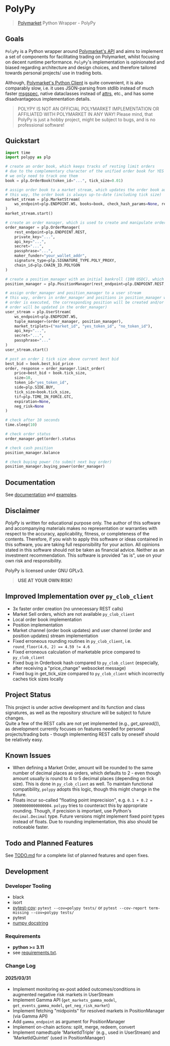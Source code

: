 # PolyPy

> [Polymarket](https://www.polymarket.com) Python Wrapper - PolyPy


Goals
-----
`PolyPy` is a Python wrapper around [Polymarket's API](https://docs.polymarket.com/) and aims to implement a 
set of components for facilitating trading on Polymarket, whilst focusing on decent runtime performance.
`PolyPy`'s implementation is opinionated and biased regarding architecture and design choices, and therefore tailored
towards personal projects/ use in trading bots.
  
Although, [Polymarket's Python Client](https://github.com/Polymarket/py-clob-client/tree/main) is quite convenient, 
it is also comparably slow, i.e. it uses JSON-parsing from stdlib instead of much faster 
[msgspec](https://jcristharif.com/msgspec/), native dataclasses instead of 
[attrs](https://www.attrs.org/en/stable/init.html), etc., and has some disadvantageous implementation details.
  
> POLYPY IS NOT AN OFFICIAL POLYMARKET IMPLEMENTATION OR AFFILIATED WITH POLYMARKET IN ANY WAY!
> Please mind, that PolyPy is just a hobby project, might be subject to bugs, and is no professional software!

Quickstart
----------

````python
import time
import polypy as plp

# create an order book, which keeps tracks of resting limit orders
# due to the complementary character of the unified order book for YES and NO tokens,
# we only need to track one them
book = plp.OrderBook(token_id="...", tick_size=0.01)

# assign order book to a market stream, which updates the order book automatically in a separate thread
# this way, the order book is always up-to-date (including tick size)
market_stream = plp.MarketStream(
    ws_endpoint=plp.ENDPOINT.WS, books=book, check_hash_params=None, rest_endpoint=plp.ENDPOINT.REST
)
market_stream.start()

# create an order manager, which is used to create and manipulate orders, store and manage them
order_manager = plp.OrderManager(
    rest_endpoint=plp.ENDPOINT.REST,
    private_key="...",
    api_key="...",
    secret="...",
    passphrase="...",
    maker_funder="your_wallet_addr",
    signature_type=plp.SIGNATURE_TYPE.POLY_PROXY,
    chain_id=plp.CHAIN_ID.POLYGON
)

# create a position_manager with an initial bankroll (100 USDC), which stores and manages current positions (holdings)
position_manager = plp.PositionManager(rest_endpoint=plp.ENDPOINT.REST, gamma_endpoint=plp.ENDPOINT.GAMMA, usdc_position=100)

# assign order_manager and position_manager to a user stream
# this way, orders in order_manager and positions in position_manager will be updated automatically (e.g. if an 
# order is executed, the corresponding position will be created and/or updated in the position manager, and the
# order will be updated in the order_manager)
user_stream = plp.UserStream(
    ws_endpoint=plp.ENDPOINT.WS,
    tuple_manager=(order_manager, position_manager),
    market_triplets=("market_id", "yes_token_id", "no_token_id"),
    api_key="...",
    secret="...",
    passphrase="..."
)
user_stream.start()

# post an order 1 tick size above current best bid
best_bid = book.best_bid_price
order, response = order_manager.limit_order(
    price=best_bid + book.tick_size,
    size=10,
    token_id="yes_token_id",
    side=plp.SIDE.BUY,
    tick_size=book.tick_size,
    tif=plp.TIME_IN_FORCE.GTC,
    expiration=None,
    neg_risk=None
)

# check after 10 seconds
time.sleep(10)

# check order status
order_manager.get(order).status

# check cash position
position_manager.balance

# check buying power (to submit next buy order)
position_manager.buying_power(order_manager)
````


Documentation
-------------
See [documentation](docs/guide.md) and [examples](examples).

Disclaimer
----------
_PolyPy_ is written for educational purpose only. The author of this software and accompanying
materials makes no representation or warranties with respect to the accuracy, applicability, fitness, or completeness of
the contents. Therefore, if you wish to apply this software or ideas contained in this software, you are taking full
responsibility for your action. All opinions stated in this software should not be taken as financial advice. Neither
as an investment recommendation. This software is provided "as is", use on your own risk and responsibility.  
  
PolyPy is licensed under GNU GPLv3.  
> __USE AT YOUR OWN RISK!__


Improved Implementation over `py_clob_client`
---------------------------------------------
- 3x faster order creation (no unnecessary REST calls)
- Market Sell orders, which are not available `py_clob_client`
- Local order book implementation
- Position implementation
- Market channel (order book updates) and user channel (order and position updates) stream implementation
- Fixed erroneous rounding routines in `py_clob_client`, i.e. `round_floor(4.6, 2) == 4.59 != 4.6`
- Fixed erroneous calculation of marketable price compared to `py_clob_client`
- Fixed bug in Orderbook hash compared to `py_clob_client` (especially, after receiving a "price_change" websocket message)
- Fixed bug in get_tick_size compared to `py_clob_client` which incorrectly caches tick sizes locally

Project Status
--------------
This project is under active development and its function and class signatures, as well as the repository structure 
will be subject to future changes.  
Quite a few of the REST calls are not yet implemented (e.g., _get_spread()_), as development currently focuses on features 
needed for personal projects/trading bots - though implementing REST calls by oneself should be relatively easy.

Known Issues
------------
- When defining a Market Order, amount will be rounded to the same number of decimal places as orders, which 
defaults to 2 - even though amount usually is round to 4 to 5 decimal places (depending on tick size). This is done in
`py_clob_client` as well. To maintain functional compatibility, `polypy` adopts this logic, though this might change 
in the future.
- Floats incur so-called "floating point imprecision", e.g. `0.1 + 0.2 = 30000000000000004`. `polypy` tries to
counteract this by appropriate rounding. Though, if precision is important, use Python's `decimal.Decimal` type.
Future versions might implement fixed point types instead of floats. Due to rounding implementation, this also
should be noticeable faster.

Todo and Planned Features
-------------------------
See [TODO.md](TODO.md) for a complete list of planned features and open fixes.

Development
-----------
### Developer Tooling
- black
- isort
- [pytest-cov](https://pytest-cov.readthedocs.io/en/latest/): ```pytest --cov=polypy tests/``` or ```pytest --cov-report term-missing --cov=polypy tests/``` 
- pytest
- [numpy docstring](https://numpydoc.readthedocs.io/en/latest/format.html)

### Requirements
- __python >= 3.11__ 
- see [requirements.txt](requirements.txt).

### Change Log
#### 2025/03/31
- Implement monitoring ex-post added outcomes/conditions in augmented negative risk markets in UserStream
- Implement Gamma API (`get_markets_gamma_model`, `get_events_gamma_model`, `get_neg_risk_market`)
- Implement fetching "midpoints" for resolved markets in PositionManager (via Gamma API)
- Add `gamma_endpoint` as argument for PositionManager
- Implement on-chain actions: split, merge, redeem, convert
- Implement namedtuple 'MarketIdTriple' (e.g., used in UserStream) and 'MarketIdQuintet' (used in PositionManager)
